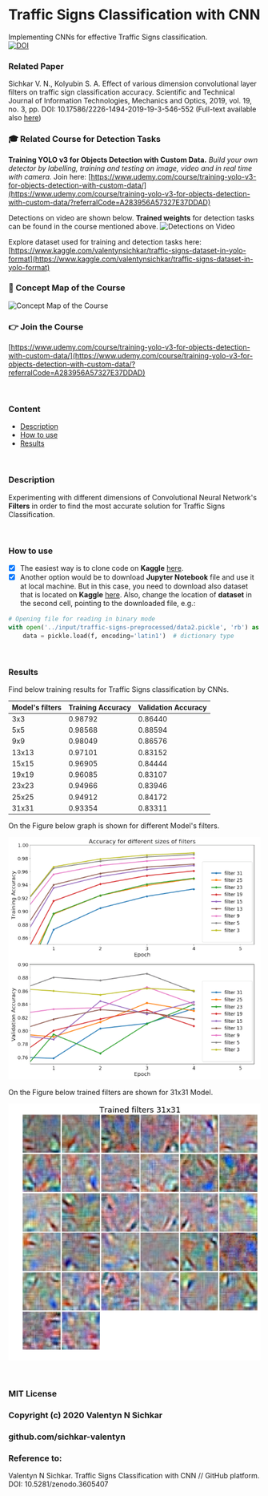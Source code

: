# Traffic Signs Classification with CNN
Implementing CNNs for effective Traffic Signs classification.
<br/>[![DOI](https://zenodo.org/badge/DOI/10.5281/zenodo.3605407.svg)](https://doi.org/10.5281/zenodo.3605407)


### Related Paper
Sichkar V. N., Kolyubin S. A. Effect of various dimension convolutional layer filters on traffic sign classification accuracy. Scientific and Technical Journal of Information Technologies, Mechanics and Optics, 2019, vol. 19, no. 3, pp. DOI: 10.17586/2226-1494-2019-19-3-546-552 (Full-text available also <a href="https://www.researchgate.net/publication/334074308_Effect_of_various_dimension_convolutional_layer_filters_on_traffic_sign_classification_accuracy" target="_blank">here</a>)

### :mortar_board: Related Course for Detection Tasks
**Training YOLO v3 for Objects Detection with Custom Data.** *Build your own detector by labelling, training and testing on image, video and in real time with camera.* Join here: [https://www.udemy.com/course/training-yolo-v3-for-objects-detection-with-custom-data/](https://www.udemy.com/course/training-yolo-v3-for-objects-detection-with-custom-data/?referralCode=A283956A57327E37DDAD)

Detections on video are shown below. **Trained weights** for detection tasks can be found in the course mentioned above.
![Detections on Video](https://www.googleapis.com/download/storage/v1/b/kaggle-user-content/o/inbox%2F3400968%2F11bee8c0918c092b7d256b5254ba441c%2Fts_detections.gif?generation=1581794210627123&alt=media "Detections of Traffic Signs on Video")

Explore dataset used for training and detection tasks here: [https://www.kaggle.com/valentynsichkar/traffic-signs-dataset-in-yolo-format](https://www.kaggle.com/valentynsichkar/traffic-signs-dataset-in-yolo-format)

### :triangular_flag_on_post: Concept Map of the Course
![Concept Map of the Course](https://github.com/sichkar-valentyn/YOLO-v3-Objects-Detection-with-Custom-Data/blob/master/images/Concept_map_YOLO_3.png "Concept Map of the Course")

### :point_right: Join the Course
[https://www.udemy.com/course/training-yolo-v3-for-objects-detection-with-custom-data/](https://www.udemy.com/course/training-yolo-v3-for-objects-detection-with-custom-data/?referralCode=A283956A57327E37DDAD)

<br/>

### Content
* [Description](#description)
* [How to use](#how-to-use)
* [Results](#results)

<br/>

### <a id="description">Description</a>
Experimenting with different dimensions of Convolutional Neural Network's **Filters** in order to find the most accurate solution for Traffic Signs Classification.

<br/>

### <a id="how-to-use">How to use</a>
- [x] The easiest way is to clone code on **Kaggle** <a href="https://www.kaggle.com/valentynsichkar/traffic-signs-classification-with-cnn" target="_blank">here</a>.
- [x] Another option would be to download **Jupyter Notebook** file and use it at local machine. But in this case, you need to download also dataset that is located on **Kaggle** <a href="https://www.kaggle.com/valentynsichkar/traffic-signs-preprocessed" target="_blank">here</a>. Also, change the location of **dataset** in the second cell, pointing to the downloaded file, e.g.:
```py
# Opening file for reading in binary mode
with open('../input/traffic-signs-preprocessed/data2.pickle', 'rb') as f:
    data = pickle.load(f, encoding='latin1')  # dictionary type
```

<br/>

### <a id="results">Results</a>
Find below training results for Traffic Signs classification by CNNs.

Model's filters  | Training Accuracy | Validation Accuracy
------------- | ------------- | -------------
3x3  | 0.98792 | 0.86440
5x5  | 0.98568 | 0.88594
9x9  | 0.98049 | 0.86576
13x13  | 0.97101 | 0.83152
15x15  | 0.96905 | 0.84444
19x19  | 0.96085 | 0.83107
23x23  | 0.94966 | 0.83946
25x25  | 0.94912 | 0.84172
31x31  | 0.93354 | 0.83311

On the Figure below graph is shown for different Model's filters.
<br/>

![Accuracy of different Models filters](https://github.com/sichkar-valentyn/Traffic-Signs-Classification-with-CNN/blob/master/accuracy.png "Accuracy of different Models filters")

On the Figure below trained filters are shown for 31x31 Model.
<br/>

![Trained filters for 31x31 Model](https://github.com/sichkar-valentyn/Traffic-Signs-Classification-with-CNN/blob/master/filters31x31.png "Trained filters for 31x31 Model")

<br/>

### MIT License
### Copyright (c) 2020 Valentyn N Sichkar
### github.com/sichkar-valentyn
### Reference to:
Valentyn N Sichkar. Traffic Signs Classification with CNN // GitHub platform. DOI: 10.5281/zenodo.3605407
